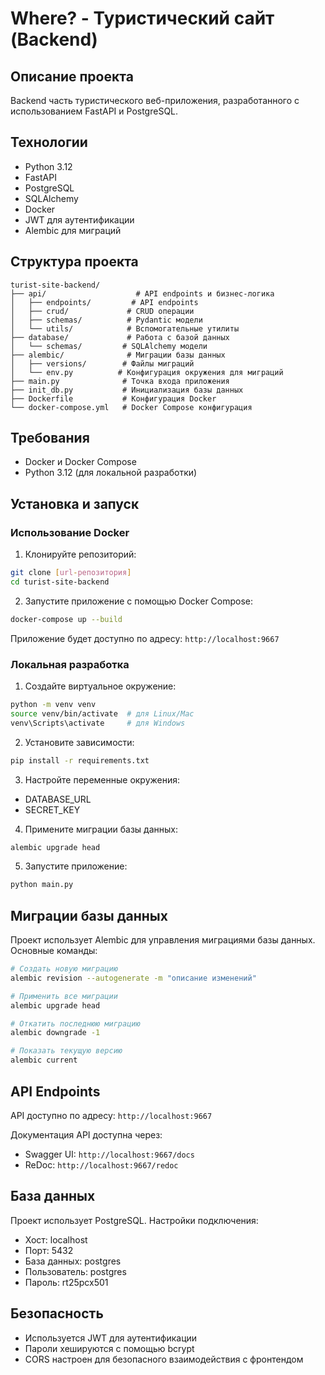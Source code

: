 # Where? - Туристический сайт (Backend)

## Описание проекта
Backend часть туристического веб-приложения, разработанного с использованием FastAPI и PostgreSQL.

## Технологии
- Python 3.12
- FastAPI
- PostgreSQL
- SQLAlchemy
- Docker
- JWT для аутентификации
- Alembic для миграций

## Структура проекта
```
turist-site-backend/
├── api/                    # API endpoints и бизнес-логика
│   ├── endpoints/         # API endpoints
│   ├── crud/             # CRUD операции
│   ├── schemas/          # Pydantic модели
│   └── utils/            # Вспомогательные утилиты
├── database/             # Работа с базой данных
│   └── schemas/         # SQLAlchemy модели
├── alembic/              # Миграции базы данных
│   ├── versions/        # Файлы миграций
│   └── env.py          # Конфигурация окружения для миграций
├── main.py              # Точка входа приложения
├── init_db.py           # Инициализация базы данных
├── Dockerfile           # Конфигурация Docker
└── docker-compose.yml   # Docker Compose конфигурация
```

## Требования
- Docker и Docker Compose
- Python 3.12 (для локальной разработки)

## Установка и запуск

### Использование Docker
1. Клонируйте репозиторий:
```bash
git clone [url-репозитория]
cd turist-site-backend
```

2. Запустите приложение с помощью Docker Compose:
```bash
docker-compose up --build
```

Приложение будет доступно по адресу: `http://localhost:9667`

### Локальная разработка
1. Создайте виртуальное окружение:
```bash
python -m venv venv
source venv/bin/activate  # для Linux/Mac
venv\Scripts\activate     # для Windows
```

2. Установите зависимости:
```bash
pip install -r requirements.txt
```

3. Настройте переменные окружения:
- DATABASE_URL
- SECRET_KEY

4. Примените миграции базы данных:
```bash
alembic upgrade head
```

5. Запустите приложение:
```bash
python main.py
```

## Миграции базы данных
Проект использует Alembic для управления миграциями базы данных. Основные команды:

```bash
# Создать новую миграцию
alembic revision --autogenerate -m "описание изменений"

# Применить все миграции
alembic upgrade head

# Откатить последнюю миграцию
alembic downgrade -1

# Показать текущую версию
alembic current
```

## API Endpoints
API доступно по адресу: `http://localhost:9667`

Документация API доступна через:
- Swagger UI: `http://localhost:9667/docs`
- ReDoc: `http://localhost:9667/redoc`

## База данных
Проект использует PostgreSQL. Настройки подключения:
- Хост: localhost
- Порт: 5432
- База данных: postgres
- Пользователь: postgres
- Пароль: rt25pcx501

## Безопасность
- Используется JWT для аутентификации
- Пароли хешируются с помощью bcrypt
- CORS настроен для безопасного взаимодействия с фронтендом
